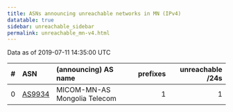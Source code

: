 ```yaml
---
title: ASNs announcing unreachable networks in MN (IPv4)
datatable: true
sidebar: unreachable_sidebar
permalink: unreachable_mn-v4.html
---
```


Data as of 2019-07-11 14:35:00 UTC


<div class="datatable-begin"></div>

|   # | ASN                                  | (announcing) AS name         |   prefixes |   unreachable /24s |
|----:|:-------------------------------------|:-----------------------------|-----------:|-------------------:|
|   0 | [AS9934](unreachable_AS9934-v4.html) | MICOM-MN-AS Mongolia Telecom |          1 |                  1 |

<div class="datatable-end"></div>